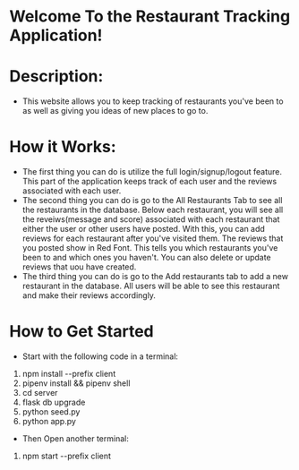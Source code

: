 # Welcome To the Restaurant Tracking Application!

# Description:
- This website allows you to keep tracking of restaurants you've been to as well as giving you ideas of new places to go to. 

# How it Works:
- The first thing you can do is utilize the full login/signup/logout feature. This part of the application keeps    track of each user and the reviews associated with each user. 
- The second thing you can do is go to the All Restaurants Tab to see all the restaurants in the database. 
  Below each restaurant, you will see all the reveiws(message and score) associated with each restaurant that either the user or other users have posted. 
  With this, you can add reviews for each restaurant after you've visited them. The reviews that you posted show in Red Font. This tells you which restaurants you've been to and which ones you haven't. You can also delete or update reviews that uou have created. 
- The third thing you can do is go to the Add restaurants tab to add a new restaurant in the database. All users will be able to see this restaurant and make their reviews accordingly.

# How to Get Started
- Start with the following code in a terminal:
1. npm install --prefix client
2. pipenv install && pipenv shell
3. cd server
4. flask db upgrade
5. python seed.py
6. python app.py
- Then Open another terminal:
1. npm start --prefix client